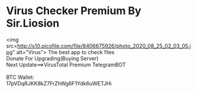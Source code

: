 # Virus Checker Premium By Sir.Liosion
<img src=http://s10.picofile.com/file/8406675926/photo_2020_08_25_02_03_05.jpg" alt="Virus">
The best app to check files</br>
Donate For Upgrading(Buying Server)</br>
Next Update==>VirusTotal Premium TelegramBOT</br>
</br>
BTC Wallet:</br>
17pVDqRJKK8kZ7FrZhWg6F1Ydk6uWETJHi</br>
</br>

